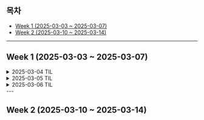 
## 목차
- [Week 1 (2025-03-03 ~ 2025-03-07)](#week-1-2025-03-03---2025-03-07)
- [Week 2 (2025-03-10 ~ 2025-03-14)](#week-2-2025-03-10---2025-03-14)

---

## Week 1 (2025-03-03 ~ 2025-03-07)

<details>
  <summary>2025-03-04 TIL</summary>

### 오늘의 CS 개념: 보일러 플레이트
- **정의:**  
  어플리케이션을 시작할 때 기본적으로 필요하고, 반복적이며 표준화된 코드나 설정
- **역할:**  
  프로젝트의 초기 설정, 파일 구조, 공통 설정 코드 등을 미리 제공해 개발자가 빠르게 시작할 수 있도록 도움
- **예시:**  
  리액트 앱의 기본 템플릿 코드 등

### Zustand
- **정의:**  
  리액트 애플리케이션의 상태 관리를 위해 만들어진 경량 라이브러리
- **특징:**  
  - 보일러 플레이트 코드가 적어 빠르게 상태관리를 할 수 있음  
  - 최소한의 리렌더링을 유도해 효율적인 상태관리를 지원함
</details>

<details>
  <summary>2025-03-05 TIL</summary>

### 오늘의 CS 개념: 탈중앙화(Decentralization)
- **정의:**  
중앙 기관 없이 여러 참여자가 함께 운영하는 시스템
- **특징:**  
특정 회사, 정부, 중앙은행 등의 중앙 권력이 존재하지 않음
시스템 운영 권한이 여러 사람에게 분배됨

🔍 탈중앙화의 핵심
- 한 사람이 전체 시스템을 통제할 수 없음
- 데이터가 한 곳에 저장되지 않고 여러 곳에 분산됨
- 운영의 투명성과 보안성이 증가

### P2P(Peer-to-Peer)
- **정의:**  
서버 없이 사용자들(Peer)끼리 직접 연결되는 네트워크 방식
- **특징:**  
  - 한쪽(서버)이 아닌, 모든 노드(사용자)가 동등한 역할을 함
  - 파일 공유, 메시지 교환, 거래 등을 직접 수행
  - p2p는 탈중앙화 네트워크를 만드는 한가지 방법
  
</details>


<details>
  <summary>2025-03-06 TIL</summary>

### 오늘의 CS 개념: Flutter
- **특징:**  
  - 구글 개발: 구글에서 만든 오픈소스 UI 프레임워크
  - 크로스 플랫폼: 하나의 코드베이스로 iOS, Android, 웹, 데스크탑 애플리케이션 개발이 가능
  - 위젯 기반: 모든 것이 위젯으로 구성되어 커스텀 UI 제작이 비교적 쉬움 
  - 핫 리로드: 코드 변경 시 앱을 재시작하지 않고도 즉시 반영되어 개발 생산성이 높음
  - 네이티브 성능: 네이티브 코드와 유사한 퍼포먼스를 제공

### Dart
- **특징:**   
  - Flutter의 주 언어: Flutter 어플 개발에 주로 사용됨
  - 객체 지향: 클래스 기반의 객체 지향 프로그래밍 지원
  - 유연한 타입 시스템: 정적 타입과 동적 타입을 모두 지원하여 상황에 맞게 선택 가능
  - JIT/AOT 컴파일: 개발 시 빠른 반영을 위한 JIT와, 배포 시 최적화를 위한 AOT 컴파일을 지원
    - JIT(Just-In-Time) 컴파일: 프로그램이 실행되는 동안 필요할 때마다 코드를 컴파일함
    - AOT (Ahead-Of-Time) 컴파일: 애플리케이션을 배포하기 전에 미리 코드를 컴파일하여 기계어로 변환
  - null safety: 최신 버전부터 null 안전성을 제공하여 안정적인 코드 작성을 할 수 있도록 함


</details>
---

## Week 2 (2025-03-10 ~ 2025-03-14)
